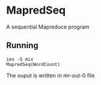 # MapredSeq

A sequential Mapreduce program

## Running

```
iex -S mix
MapredSeq(WordCount)
```

The ouput is written in  mr-out-0 file

